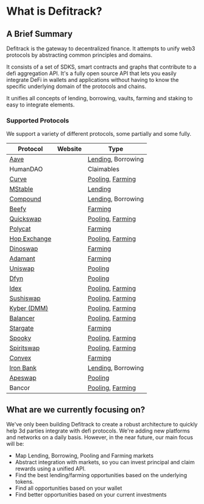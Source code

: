 # What is Defitrack?

## A Brief Summary

Defitrack is the gateway to decentralized finance. It attempts to unify web3 protocols by abstracting common principles and domains.

It consists of a set of SDKS, smart contracts and graphs that contribute to a defi aggregation API. It's a fully open source API that lets you easily integrate DeFi in wallets and applications without having to know the specific underlying domain of the protocols and chains.&#x20;

It unifies all concepts of lending, borrowing, vaults, farming and staking to easy to integrate elements.

### Supported Protocols

We support a variety of different protocols, some partially and some fully.&#x20;

| Protocol                                                        | Website | Type                                                                                              |
| --------------------------------------------------------------- | ------- | ------------------------------------------------------------------------------------------------- |
| [Aave](general/supported-protocols/aave.md)                     |         | [Lending](api-endpoints/lending.md), Borrowing                                                    |
| HumanDAO                                                        |         | Claimables                                                                                        |
| [Curve](general/supported-protocols/curve-finance.md)           |         | [Pooling](api-endpoints/pooling-markets.md), [Farming](api-endpoints/farming.md)                  |
| [MStable](general/supported-protocols/mstable.md)               |         | [Lending](api-endpoints/lending.md)                                                               |
| [Compound](general/supported-protocols/compound-finance.md)     |         | [Lending](api-endpoints/lending.md), Borrowing                                                    |
| [Beefy](general/supported-protocols/beefy-finance.md)           |         | [Farming](api-endpoints/farming.md)                                                               |
| [Quickswap](general/supported-protocols/quickswap.md)           |         | [Pooling](api-endpoints/pooling-markets.md), [Farming](api-endpoints/farming.md)                  |
| [Polycat](general/supported-protocols/polycat.md)               |         | [Farming](api-endpoints/farming.md)                                                               |
| [Hop Exchange](general/supported-protocols/hop-exchange-api.md) |         | [Pooling](api-endpoints/pooling-markets.md), [Farming](api-endpoints/farming.md)                  |
| [Dinoswap](general/supported-protocols/dinoswap-api.md)         |         | [Farming](api-endpoints/farming.md)                                                               |
| [Adamant](general/supported-protocols/adamant-finance.md)       |         | [Farming](api-endpoints/farming.md)                                                               |
| [Uniswap](general/supported-protocols/uniswap.md)               |         | [Pooling](api-endpoints/pooling-markets.md)                                                       |
| [Dfyn](general/supported-protocols/dfyn.md)                     |         | [Pooling](api-endpoints/pooling-markets.md)                                                       |
| [Idex](general/supported-protocols/idex-api.md)                 |         | [Pooling](api-endpoints/pooling-markets.md), [Farming](api-endpoints/farming.md)                  |
| [Sushiswap](general/supported-protocols/sushiswap.md)           |         | [Pooling](api-endpoints/pooling-markets.md), [Farming](api-endpoints/farming.md)                  |
| [Kyber (DMM)](general/supported-protocols/kyber-dmm.md)         |         | [Pooling](api-endpoints/pooling-markets.md), [Farming](api-endpoints/farming.md)                  |
| [Balancer](general/supported-protocols/balancer.md)             |         | [Pooling](api-endpoints/pooling-markets.md), [Farming](api-endpoints/farming.md)                  |
| [Stargate](general/supported-protocols/stargate.md)             |         | [Farming](api-endpoints/farming.md)                                                               |
| [Spooky](general/supported-protocols/spookyswap.md)             |         | [Pooling](developers/domain-model/pooling/pooling-market.md), [Farming](api-endpoints/farming.md) |
| [Spiritswap](general/supported-protocols/spiritswap.md)         |         | [Pooling](api-endpoints/pooling-markets.md), [Farming](api-endpoints/farming.md)                  |
| [Convex](general/supported-protocols/convex-finance.md)         |         | [Farming](api-endpoints/farming.md)                                                               |
| [Iron Bank](general/supported-protocols/iron-bank-api.md)       |         | [Lending](api-endpoints/lending.md), Borrowing                                                    |
| [Apeswap](general/supported-protocols/apeswap-api.md)           |         | [Pooling](api-endpoints/pooling-markets.md)                                                       |
| Bancor                                                          |         | [Pooling](developers/domain-model/pooling/pooling-market.md), [Farming](api-endpoints/farming.md) |

## What are we currently focusing on?

We've only been building Defitrack to create a robust architecture to quickly help 3d parties integrate with defi protocols. We're adding new platforms and networks on a daily basis. However, in the near future, our main focus will be:

* Map Lending, Borrowing, Pooling and Farming markets
* Abstract integration with markets, so you can invest principal and claim rewards using a unified API.
* Find the best lending/farming opportunities based on the underlying tokens.
* Find all opportunities based on your wallet
* Find better opportunities based on your current investments

